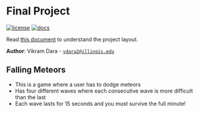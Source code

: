 # Final Project

[![license](https://img.shields.io/badge/license-MIT-green)](LICENSE)
[![docs](https://img.shields.io/badge/docs-yes-brightgreen)](docs/README.md)

Read [this document](https://cliutils.gitlab.io/modern-cmake/chapters/basics/structure.html) to understand the project
layout.

**Author**: Vikram Dara - [`vdara2@illinois.edu`](mailto:vdara2@illinois.edu)

**Falling Meteors**
-

* This is a game where a user has to dodge meteors
* Has four different waves where each consecutive wave is more difficult than the last
* Each wave lasts for 15 seconds and you must survive the full minute!